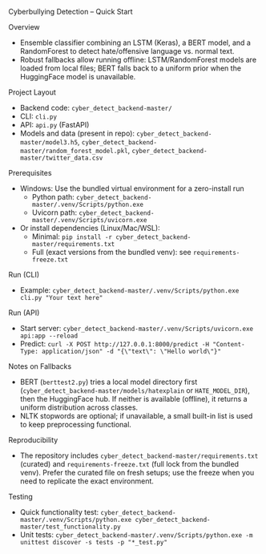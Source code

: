 Cyberbullying Detection – Quick Start

Overview
- Ensemble classifier combining an LSTM (Keras), a BERT model, and a RandomForest to detect hate/offensive language vs. normal text.
- Robust fallbacks allow running offline: LSTM/RandomForest models are loaded from local files; BERT falls back to a uniform prior when the HuggingFace model is unavailable.

Project Layout
- Backend code: `cyber_detect_backend-master/`
- CLI: `cli.py`
- API: `api.py` (FastAPI)
- Models and data (present in repo): `cyber_detect_backend-master/model3.h5`, `cyber_detect_backend-master/random_forest_model.pkl`, `cyber_detect_backend-master/twitter_data.csv`

Prerequisites
- Windows: Use the bundled virtual environment for a zero-install run
  - Python path: `cyber_detect_backend-master/.venv/Scripts/python.exe`
  - Uvicorn path: `cyber_detect_backend-master/.venv/Scripts/uvicorn.exe`
- Or install dependencies (Linux/Mac/WSL):
  - Minimal: `pip install -r cyber_detect_backend-master/requirements.txt`
  - Full (exact versions from the bundled venv): see `requirements-freeze.txt`

Run (CLI)
- Example: `cyber_detect_backend-master/.venv/Scripts/python.exe cli.py "Your text here"`

Run (API)
- Start server: `cyber_detect_backend-master/.venv/Scripts/uvicorn.exe api:app --reload`
- Predict: `curl -X POST http://127.0.0.1:8000/predict -H "Content-Type: application/json" -d "{\"text\": \"Hello world\"}"`

Notes on Fallbacks
- BERT (`berttest2.py`) tries a local model directory first (`cyber_detect_backend-master/models/hatexplain` or `HATE_MODEL_DIR`), then the HuggingFace hub. If neither is available (offline), it returns a uniform distribution across classes.
- NLTK stopwords are optional; if unavailable, a small built-in list is used to keep preprocessing functional.

Reproducibility
- The repository includes `cyber_detect_backend-master/requirements.txt` (curated) and `requirements-freeze.txt` (full lock from the bundled venv). Prefer the curated file on fresh setups; use the freeze when you need to replicate the exact environment.

Testing
- Quick functionality test: `cyber_detect_backend-master/.venv/Scripts/python.exe cyber_detect_backend-master/test_functionality.py`
- Unit tests: `cyber_detect_backend-master/.venv/Scripts/python.exe -m unittest discover -s tests -p "*_test.py"`

